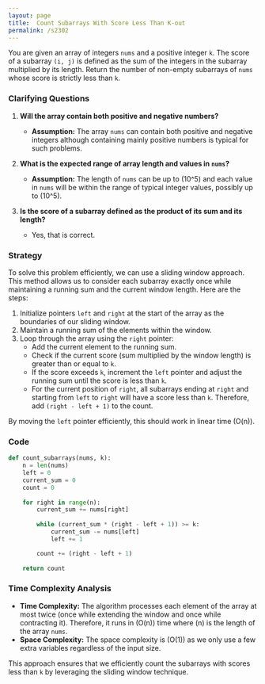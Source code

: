 ```yaml
---
layout: page
title:  Count Subarrays With Score Less Than K-out
permalink: /s2302
---
```


You are given an array of integers `nums` and a positive integer `k`. The score of a subarray `(i, j)` is defined as the sum of the integers in the subarray multiplied by its length. Return the number of non-empty subarrays of `nums` whose score is strictly less than `k`.

### Clarifying Questions

1. **Will the array contain both positive and negative numbers?**
   - **Assumption:** The array `nums` can contain both positive and negative integers although containing mainly positive numbers is typical for such problems.
   
2. **What is the expected range of array length and values in `nums`?**
   - **Assumption:** The length of `nums` can be up to \(10^5\) and each value in `nums` will be within the range of typical integer values, possibly up to \(10^5\).

3. **Is the score of a subarray defined as the product of its sum and its length?**
   - Yes, that is correct.

### Strategy

To solve this problem efficiently, we can use a sliding window approach. This method allows us to consider each subarray exactly once while maintaining a running sum and the current window length. Here are the steps:

1. Initialize pointers `left` and `right` at the start of the array as the boundaries of our sliding window.
2. Maintain a running sum of the elements within the window.
3. Loop through the array using the `right` pointer:
   - Add the current element to the running sum.
   - Check if the current score (sum multiplied by the window length) is greater than or equal to `k`.
   - If the score exceeds `k`, increment the `left` pointer and adjust the running sum until the score is less than `k`.
   - For the current position of `right`, all subarrays ending at `right` and starting from `left` to `right` will have a score less than `k`. Therefore, add `(right - left + 1)` to the count.

By moving the `left` pointer efficiently, this should work in linear time \(O(n)\).

### Code

```python
def count_subarrays(nums, k):
    n = len(nums)
    left = 0
    current_sum = 0
    count = 0
    
    for right in range(n):
        current_sum += nums[right]
        
        while (current_sum * (right - left + 1)) >= k:
            current_sum -= nums[left]
            left += 1

        count += (right - left + 1)
        
    return count
```

### Time Complexity Analysis

- **Time Complexity:** The algorithm processes each element of the array at most twice (once while extending the window and once while contracting it). Therefore, it runs in \(O(n)\) time where \(n\) is the length of the array `nums`.
- **Space Complexity:** The space complexity is \(O(1)\) as we only use a few extra variables regardless of the input size.

This approach ensures that we efficiently count the subarrays with scores less than `k` by leveraging the sliding window technique.